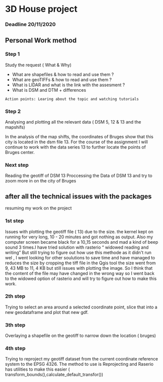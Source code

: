 # 3D House project 
### Deadline 20/11/2020


## Personal Work method

### Step 1

  Study the request ( What & Why)
   - What are shapefiles & how to read and use them ?
   - What are geoTIFFs & how to read and use them ?
   - What is LIDAR and what is the link with the assesment ?
   - What is DSM and DTM + differences

	Action points: Learing about the topic and watching tutorials

### Step 2 
 Analysing and plotting all the relevant data ( DSM 5, 12 & 13 and the mapshifs)

In  the analysis of the map shifts, the coordinates of Bruges show that this city is located in the
 dsm file 13. For the course of the assignment I will continue to work with the data series 13 to further locate the points of Bruges center.


 ### Next step

 Reading the geotiff of DSM 13 
 Proccessing the Data of DSM 13 and try to zoom more in on the city of Bruges

## after all the technical issues with the packages 
 resuming my work on the project
### 1st step
Issues with plotting the geotiff file ( 13) due to the size. the kernel kept on running for very long, 10 - 20 minutes and got nothing as output. Also my computer screen became black for a 10_15 seconds and mad a kind of beep sound 3 times.I have tried solution with rasterio “ widowed reading and writing”
But still trying to figure out how use this methode as it didn't run wel , I went looking for other soulutions to save time and have managed to reduces the size by cropping the tiff file in the Qgis tool the size went from 9, 43 MB to 11, 4 KB but still issues with plotting the image. So I think that the content of the file may have changed in the wrong way so I went back to the widowed option of rasterio and will try to figure out how to make this work.

### 2th step 

Trying to select an area around a selected coordinate point, slice that into a new geodataframe and plot that new gdf.

### 3th step 
Overlaying a shapefile on the geotiff to narrow down the location ( bruges)

### 4th step
Trying to reproject my geotiff dataset from the current coordinate reference system to the EPSG 4326. The method to use is Reprojecting and Raserio has utilities to make this easier ( transform_bounds(),calculate_default_transfor())
 